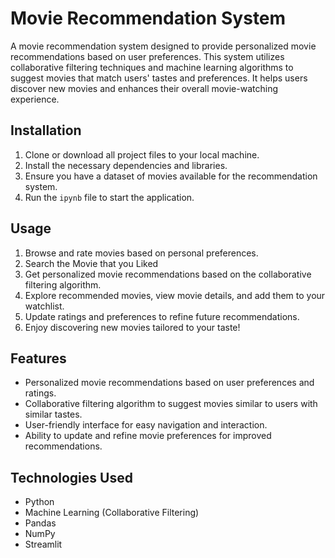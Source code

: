 # Movie Recommendation System

A movie recommendation system designed to provide personalized movie recommendations based on user preferences. This system utilizes collaborative filtering techniques and machine learning algorithms to suggest movies that match users' tastes and preferences. It helps users discover new movies and enhances their overall movie-watching experience.

## Installation

1. Clone or download all project files to your local machine.
2. Install the necessary dependencies and libraries.
3. Ensure you have a dataset of movies available for the recommendation system.
4. Run the `ipynb` file to start the application.

## Usage

1. Browse and rate movies based on personal preferences.
2. Search the Movie that you Liked
3. Get personalized movie recommendations based on the collaborative filtering algorithm.
4. Explore recommended movies, view movie details, and add them to your watchlist.
5. Update ratings and preferences to refine future recommendations.
6. Enjoy discovering new movies tailored to your taste!

## Features

- Personalized movie recommendations based on user preferences and ratings.
- Collaborative filtering algorithm to suggest movies similar to users with similar tastes.
- User-friendly interface for easy navigation and interaction.
- Ability to update and refine movie preferences for improved recommendations.

## Technologies Used

- Python
- Machine Learning (Collaborative Filtering)
- Pandas
- NumPy
- Streamlit


